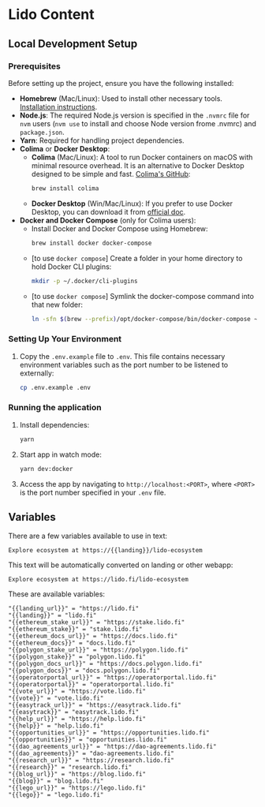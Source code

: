 # Lido Content

## Local Development Setup

### Prerequisites

Before setting up the project, ensure you have the following installed:

- **Homebrew** (Mac/Linux): Used to install other necessary tools. [Installation instructions](https://brew.sh/).
- **Node.js**: The required Node.js version is specified in the `.nvmrc` file for `nvm` users (`nvm use` to install and choose Node version frome .nvmrc) and `package.json`.
- **Yarn**: Required for handling project dependencies.
- **Colima** or **Docker Desktop**:
  - **Colima** (Mac/Linux): A tool to run Docker containers on macOS with minimal resource overhead. It is an alternative to Docker Desktop designed to be simple and fast. [Colima's GitHub](https://github.com/abiosoft/colima):
    ```bash
    brew install colima
    ```
  - **Docker Desktop** (Win/Mac/Linux): If you prefer to use Docker Desktop, you can download it from [official doc](https://docs.docker.com/desktop/).
- **Docker and Docker Compose** (only for Colima users):
    - Install Docker and Docker Compose using Homebrew:
        ```bash
        brew install docker docker-compose
        ```
    - [to use `docker compose`] Create a folder in your home directory to hold Docker CLI plugins:
        ```bash
        mkdir -p ~/.docker/cli-plugins
        ```
    - [to use `docker compose`] Symlink the docker-compose command into that new folder:
        ```bash
        ln -sfn $(brew --prefix)/opt/docker-compose/bin/docker-compose ~/.docker/cli-plugins/docker-compose
        ```

### Setting Up Your Environment

1. Copy the `.env.example` file to `.env`. This file contains necessary environment variables such as the port number to be listened to externally:
   ```bash
   cp .env.example .env
   ```

### Running the application

1. Install dependencies:
    ```bash
    yarn
    ```
2. Start app in watch mode:
    ```bash
    yarn dev:docker
    ```
3. Access the app by navigating to `http://localhost:<PORT>`, where `<PORT>` is the port number specified in your `.env` file.

## Variables

There are a few variables available to use in text:

```
Explore ecosystem at https://{{landing}}/lido-ecosystem
```

This text will be automatically converted on landing or other webapp:

```
Explore ecosystem at https://lido.fi/lido-ecosystem
```

These are available variables:

```
"{{landing_url}}" = "https://lido.fi"
"{{landing}}" = "lido.fi"
"{{ethereum_stake_url}}" = "https://stake.lido.fi"
"{{ethereum_stake}}" = "stake.lido.fi"
"{{ethereum_docs_url}}" = "https://docs.lido.fi"
"{{ethereum_docs}}" = "docs.lido.fi"
"{{polygon_stake_url}}" = "https://polygon.lido.fi"
"{{polygon_stake}}" = "polygon.lido.fi"
"{{polygon_docs_url}}" = "https://docs.polygon.lido.fi"
"{{polygon_docs}}" = "docs.polygon.lido.fi"
"{{operatorportal_url}}" = "https://operatorportal.lido.fi"
"{{operatorportal}}" = "operatorportal.lido.fi"
"{{vote_url}}" = "https://vote.lido.fi"
"{{vote}}" = "vote.lido.fi"
"{{easytrack_url}}" = "https://easytrack.lido.fi"
"{{easytrack}}" = "easytrack.lido.fi"
"{{help_url}}" = "https://help.lido.fi"
"{{help}}" = "help.lido.fi"
"{{opportunities_url}}" = "https://opportunities.lido.fi"
"{{opportunities}}" = "opportunities.lido.fi"
"{{dao_agreements_url}}" = "https://dao-agreements.lido.fi"
"{{dao_agreements}}" = "dao-agreements.lido.fi"
"{{research_url}}" = "https://research.lido.fi"
"{{research}}" = "research.lido.fi"
"{{blog_url}}" = "https://blog.lido.fi"
"{{blog}}" = "blog.lido.fi"
"{{lego_url}}" = "https://lego.lido.fi"
"{{lego}}" = "lego.lido.fi"
```
